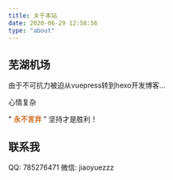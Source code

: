 ```yaml
---
title: 关于本站
date: 2020-06-29 12:58:56
type: "about"
---
```


## 芜湖机场

由于不可抗力被迫从vuepress转到hexo开发博客...

心情复杂


" **<font color=chocolate>永不言弃</font>** " 坚持才是胜利！




## 联系我
QQ: 785276471
微信: jiaoyuezzz

